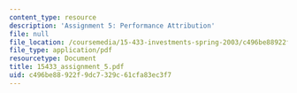 ```yaml
---
content_type: resource
description: 'Assignment 5: Performance Attribution'
file: null
file_location: /coursemedia/15-433-investments-spring-2003/c496be88922f9dc7329c61cfa83ec3f7_15433_assignment_5.pdf
file_type: application/pdf
resourcetype: Document
title: 15433_assignment_5.pdf
uid: c496be88-922f-9dc7-329c-61cfa83ec3f7
---
```

